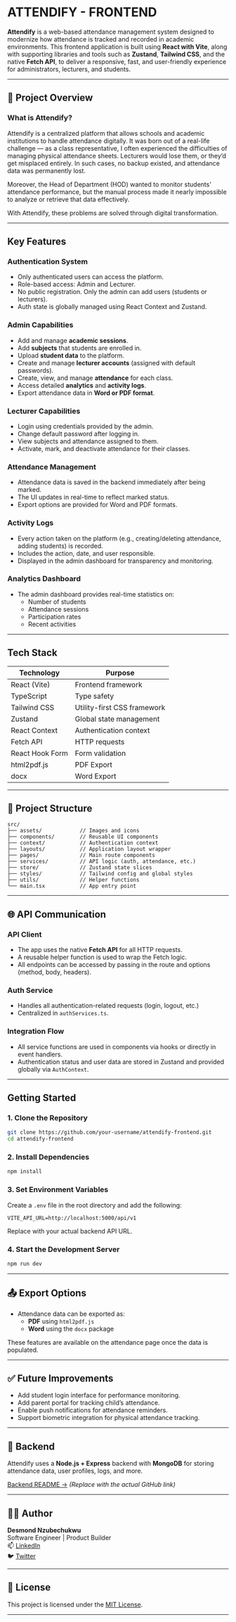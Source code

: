 # ATTENDIFY - FRONTEND

**Attendify** is a web-based attendance management system designed to modernize how attendance is tracked and recorded in academic environments. This frontend application is built using **React with Vite**, along with supporting libraries and tools such as **Zustand**, **Tailwind CSS**, and the native **Fetch API**, to deliver a responsive, fast, and user-friendly experience for administrators, lecturers, and students.

---

## 📖 Project Overview

### What is Attendify?

Attendify is a centralized platform that allows schools and academic institutions to handle attendance digitally. It was born out of a real-life challenge — as a class representative, I often experienced the difficulties of managing physical attendance sheets. Lecturers would lose them, or they’d get misplaced entirely. In such cases, no backup existed, and attendance data was permanently lost.

Moreover, the Head of Department (HOD) wanted to monitor students' attendance performance, but the manual process made it nearly impossible to analyze or retrieve that data effectively.

With Attendify, these problems are solved through digital transformation.

---

## Key Features

### Authentication System
- Only authenticated users can access the platform.
- Role-based access: Admin and Lecturer.
- No public registration. Only the admin can add users (students or lecturers).
- Auth state is globally managed using React Context and Zustand.

### Admin Capabilities
- Add and manage **academic sessions**.
- Add **subjects** that students are enrolled in.
- Upload **student data** to the platform.
- Create and manage **lecturer accounts** (assigned with default passwords).
- Create, view, and manage **attendance** for each class.
- Access detailed **analytics** and **activity logs**.
- Export attendance data in **Word or PDF format**.

### Lecturer Capabilities
- Login using credentials provided by the admin.
- Change default password after logging in.
- View subjects and attendance assigned to them.
- Activate, mark, and deactivate attendance for their classes.

### Attendance Management
- Attendance data is saved in the backend immediately after being marked.
- The UI updates in real-time to reflect marked status.
- Export options are provided for Word and PDF formats.

### Activity Logs
- Every action taken on the platform (e.g., creating/deleting attendance, adding students) is recorded.
- Includes the action, date, and user responsible.
- Displayed in the admin dashboard for transparency and monitoring.

### Analytics Dashboard
- The admin dashboard provides real-time statistics on:
  - Number of students
  - Attendance sessions
  - Participation rates
  - Recent activities

---

## Tech Stack

| Technology      | Purpose                            |
|-----------------|------------------------------------|
| React (Vite)    | Frontend framework                 |
| TypeScript      | Type safety                        |
| Tailwind CSS    | Utility-first CSS framework        |
| Zustand         | Global state management            |
| React Context   | Authentication context             |
| Fetch API       | HTTP requests                      |
| React Hook Form | Form validation                    |
| html2pdf.js     | PDF Export                         |
| docx            | Word Export                        |

---

## 📁 Project Structure

```
src/
├── assets/            // Images and icons
├── components/        // Reusable UI components
├── context/           // Authentication context
├── layouts/           // Application layout wrapper
├── pages/             // Main route components
├── services/          // API logic (auth, attendance, etc.)
├── store/             // Zustand state slices
├── styles/            // Tailwind config and global styles
├── utils/             // Helper functions
└── main.tsx           // App entry point
```

---

## 🌐 API Communication

### API Client

- The app uses the native **Fetch API** for all HTTP requests.
- A reusable helper function is used to wrap the Fetch logic.
- All endpoints can be accessed by passing in the route and options (method, body, headers).

### Auth Service

- Handles all authentication-related requests (login, logout, etc.)
- Centralized in `authServices.ts`.

### Integration Flow

- All service functions are used in components via hooks or directly in event handlers.
- Authentication status and user data are stored in Zustand and provided globally via `AuthContext`.

---

##  Getting Started

### 1. Clone the Repository

```bash
git clone https://github.com/your-username/attendify-frontend.git
cd attendify-frontend
```

### 2. Install Dependencies

```bash
npm install
```

### 3. Set Environment Variables

Create a `.env` file in the root directory and add the following:

```env
VITE_API_URL=http://localhost:5000/api/v1
```

Replace with your actual backend API URL.

### 4. Start the Development Server

```bash
npm run dev
```

---

## 📤 Export Options

- Attendance data can be exported as:
  - **PDF** using `html2pdf.js`
  - **Word** using the `docx` package

These features are available on the attendance page once the data is populated.

---

## ✅ Future Improvements

- Add student login interface for performance monitoring.
- Add parent portal for tracking child’s attendance.
- Enable push notifications for attendance reminders.
- Support biometric integration for physical attendance tracking.

---

## 📌 Backend

Attendify uses a **Node.js + Express** backend with **MongoDB** for storing attendance data, user profiles, logs, and more.

[Backend README →](#) *(Replace with the actual GitHub link)*

---

## 👨‍💻 Author

**Desmond Nzubechukwu**  
Software Engineer | Product Builder  
📫 [LinkedIn](https://linkedin.com/in/desmond-nzubechukwu)  
🐦 [Twitter](https://twitter.com/desmond_dev)

---

## 📄 License

This project is licensed under the [MIT License](LICENSE).

---